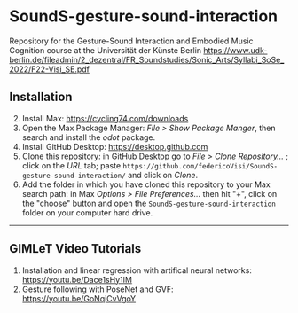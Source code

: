 # SoundS-gesture-sound-interaction
 
Repository for the Gesture-Sound Interaction and Embodied Music Cognition course at the Universität der Künste Berlin
https://www.udk-berlin.de/fileadmin/2_dezentral/FR_Soundstudies/Sonic_Arts/Syllabi_SoSe_2022/F22-Visi_SE.pdf

## Installation

2. Install Max: https://cycling74.com/downloads
3. Open the Max Package Manager: *File > Show Package Manger*, then search and install the *odot* package.
4. Install GitHub Desktop: https://desktop.github.com
5. Clone this repository: in GitHub Desktop go to *File > Clone Repository…* ; click on the *URL* tab; paste `https://github.com/federicoVisi/SoundS-gesture-sound-interaction/` and click on *Clone*.
6. Add the folder in which you have cloned this repository to your Max search path: in Max *Options > File Preferences...* then hit "+", click on the "choose" button and open the `SoundS-gesture-sound-interaction` folder on your computer hard drive.

---
## GIMLeT Video Tutorials
1. Installation and linear regression with artifical neural networks: https://youtu.be/Dace1sHy1IM
2. Gesture following with PoseNet and GVF: https://youtu.be/GoNqiCvVgoY
